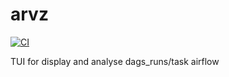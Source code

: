 # arvz

[![CI](https://github.com//arvz/workflows/CI/badge.svg)](https://github.com//arvz/actions)

TUI for display and analyse dags_runs/task airflow
